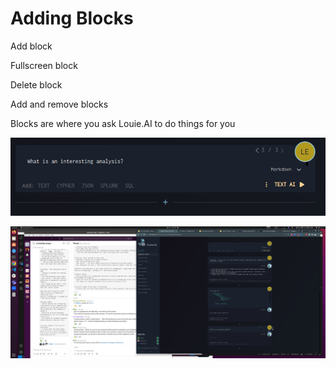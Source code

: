# Adding Blocks

Add block

Fullscreen block

Delete block

Add and remove blocks

Blocks are where you ask Louie.AI to do things for you

![Add Block Interface](./images/user/013_Add_block_1.png)

![Block Options](./images/user/013_Add_block_2.png)

